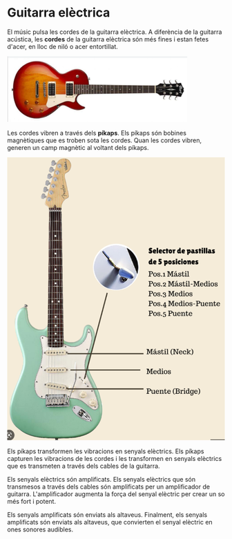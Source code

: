 # Guitarra elèctrica

El músic pulsa les cordes de la guitarra elèctrica. A diferència de la guitarra acústica, les **cordes** de la guitarra elèctrica són més fines i estan fetes d'acer, en lloc de niló o acer entortillat.

![](img/2023-04-25-16-14-52.png)

Les cordes vibren a través dels **píkaps**. Els píkaps són bobines magnètiques que es troben sota les cordes. Quan les cordes vibren, generen un camp magnètic al voltant dels píkaps.

![](img/2023-04-25-16-15-28.png)

Els píkaps transformen les vibracions en senyals elèctrics. Els píkaps capturen les vibracions de les cordes i les transformen en senyals elèctrics que es transmeten a través dels cables de la guitarra.

Els senyals elèctrics són amplificats. Els senyals elèctrics que són transmesos a través dels cables són amplificats per un amplificador de guitarra. L'amplificador augmenta la força del senyal elèctric per crear un so més fort i potent.

Els senyals amplificats són enviats als altaveus. Finalment, els senyals amplificats són enviats als altaveus, que convierten el senyal elèctric en ones sonores audibles.